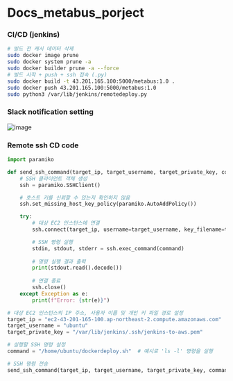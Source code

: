 # Docs_metabus_porject

### CI/CD (jenkins)

```sh
# 빌드 전 캐시 데이터 삭제
sudo docker image prune
sudo docker system prune -a
sudo docker builder prune -a --force
# 빌드 시작 + push + ssh 접속 (.py)
sudo docker build -t 43.201.165.100:5000/metabus:1.0 .
sudo docker push 43.201.165.100:5000/metabus:1.0
sudo python3 /var/lib/jenkins/remotedeploy.py
```

### Slack notification setting

![image](https://github.com/bong44/metanetweb/assets/65393001/52dda10f-5244-412b-99aa-8bc84e4561b5)

### Remote ssh CD code

```python
import paramiko

def send_ssh_command(target_ip, target_username, target_private_key, command):
    # SSH 클라이언트 객체 생성
    ssh = paramiko.SSHClient()

    # 호스트 키를 신뢰할 수 있는지 확인하지 않음
    ssh.set_missing_host_key_policy(paramiko.AutoAddPolicy())

    try:
        # 대상 EC2 인스턴스에 연결
        ssh.connect(target_ip, username=target_username, key_filename=target_private_key)

        # SSH 명령 실행
        stdin, stdout, stderr = ssh.exec_command(command)
        
        # 명령 실행 결과 출력
        print(stdout.read().decode())
        
        # 연결 종료
        ssh.close()
    except Exception as e:
        print(f"Error: {str(e)}")

# 대상 EC2 인스턴스의 IP 주소, 사용자 이름 및 개인 키 파일 경로 설정
target_ip = "ec2-43-201-165-100.ap-northeast-2.compute.amazonaws.com"
target_username = "ubuntu"
target_private_key = "/var/lib/jenkins/.ssh/jenkins-to-aws.pem"

# 실행할 SSH 명령 설정
command = "/home/ubuntu/dockerdeploy.sh"  # 예시로 'ls -l' 명령을 실행

# SSH 명령 전송
send_ssh_command(target_ip, target_username, target_private_key, command)


```
